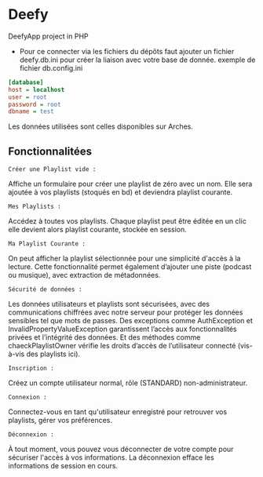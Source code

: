 # Deefy
DeefyApp project in PHP

- Pour ce connecter via les fichiers du dépôts faut ajouter un fichier deefy.db.ini pour créer la liaison avec votre base de donnée.
exemple de fichier db.config.ini

```ini
[database]
host = localhost
user = root
password = root
dbname = test
```

Les données utilisées sont celles disponibles sur Arches.

## Fonctionnalitées

    Créer une Playlist vide :
Affiche un formulaire pour créer une playlist de zéro avec un nom. Elle sera ajoutée à vos playlists (stoqués en bd) et     deviendra playlist courante.

    Mes Playlists :
Accédez à toutes vos playlists. Chaque playlist peut être éditée en un clic elle devient alors playlist courante, stockée en session.
    
    Ma Playlist Courante :
On peut afficher la playlist sélectionnée pour une simplicité d'accès à la lecture. Cette fonctionnalité permet également d’ajouter une piste (podcast ou musique), avec extraction de métadonnées.

    Sécurité de données :
Les données utilisateurs et playlists sont sécurisées, avec des communications chiffrées avec notre serveur pour protéger les données sensibles tel que mots de passes. Des exceptions comme AuthException et InvalidPropertyValueException garantissent l’accès aux fonctionnalités privées et l’intégrité des données. Et des méthodes comme chaeckPlaylistOwner vérifie les droits d’accès de l’utilisateur connecté (vis-à-vis des playlists ici).

    Inscription :
Créez un compte utilisateur normal, rôle (STANDARD) non-administrateur.

    Connexion :
Connectez-vous en tant qu'utilisateur enregistré pour retrouver vos playlists, gérer vos préférences.

    Déconnexion :
À tout moment, vous pouvez vous déconnecter de votre compte pour sécuriser l'accès à vos informations. La déconnexion efface les informations de session en cours.
